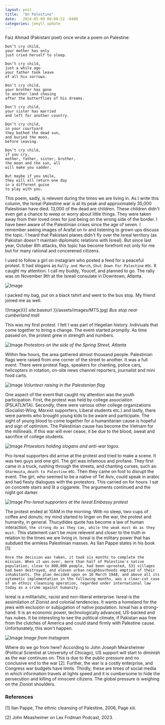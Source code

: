 ```yaml
---
layout: post
title:  "On Palestine"
date:   2024-05-09 00:00:22 -0400
categories: jekyll update
---
```


Faiz Ahmad (Pakistani poet) once wrote a poem on Palestine:

```
Don’t cry child,
your mother has only
just cried herself to sleep.

Don’t cry child,
just a while ago
your father took leave
of all his sorrows.

Don’t cry child,
your brother has gone
to another land chasing
after the butterflies of his dreams.

Don’t cry child,
your sister has married
and left for another country.

Don’t cry child,
in your courtyard
they bathed the dead sun,
and buried the moon,
before leaving.

Don’t cry child,
if you cry,
mother, father, sister, brother,
the moon and the sun, all
will make you sadder.

But maybe if you smile,
they will all return one day
in a different guise
to play with you.
```

This poem, sadly, is relevent during the times we are living in. As I write this column, the Isreal-Palestine war is at its peak and approximately 35,000 Palestinian have died. 13,000 of the dead are children. These children didn't even get a chance to weep or worry about little things. They were taken away from their loved ones for just being on the wrong side of the border. I have been aware of the Palestinian crises since the age of seven. I remember seeing images of Arafat on tv and listening to grown ups discuss the topic. I heard that Pakistani planes didn't fly over the Isreal territory (as Pakistan doesn't maintain diplomatic relations with Isreal). But since last year, October 8th attacks, this topic has become forefront not only for me but for many rational and concerened citizens. 

I used to follow a girl on instagram who posted a feed for a peaceful protest. It had slogans as `Rally and March`, `Shut Down For Palestine` etc. It caught my attention. I call my buddy, Youcef, and planned to go. The rally was on November 9th at the Isreali consulate in Downtown, Atlanta. 

![Image]({{site.baseurl}}/assets/images/event.jpg)

I packed my bag, put on a black tshirt and went to the bus stop. My friend joined me as well.

![Image]({{ site.baseurl }}/assets/images/MTS.jpg)
*Bus stop near cumberland mall*

This was my first protest. I felt I was part of Hegelian history. Indiviuals that come together to bring a change. The event started promptly. As time passed on, the protest grew in strength and numbers. 

![Image]({{site.baseurl}}/assets/images/IMG_20231109_183102.jpg)
*Protestors on the side of the Spring Street, Atlanta*

Within few hours, the area gathered almost thousand people. Palestinian flags were raised from one corner of the street to another. It was a full event. There were protest flags, speakers for chanting, police cars, helicopters in rotation, on-site news channel reporters, journalist and mini food carts. 

![Image]({{site.baseurl}}/assets/images/IMG_20231109_183117.jpg)
*Volunteer raising in the Palestenian flag*

One aspect of the event that caught my attention was the youth participation. First, the protest was held by college association (PSLATLNTA). Secondly, there were various other college organizations (Socialist-Wing, Marxist supporters, Liberal students etc.) and lastly, there were parents who brought young kids to be aware and participate. The sight of young blood to come together for a humanitarian cause is hopeful and sign of optimism. The Palestinian cause has become the Vietnam for the millineals. If this war will ever cease, it be due to the blood, sweat and sacrifice of college students.

![Image]({{site.baseurl}}/assets/images/IMG_20231109_205016.jpg)
*Prtoestors holding slogans and anti-war logos.*

Pro-Isreal supporters did arrive at the protest and tried to make a scene. It was two guys and one girl. The girl was infamous and profane. They first came in a truck, rushing through the streets, and chanting curses, such as: `Sharmouta`, `death to Palestine` etc. Then they came on foot to disrupt the event. The girl, who seemed to be a native of Tel Aviv, could speak in arabic and had fiesty dialogues with the protestors. This carried on for hours. I sat on concrete stairs and lit a ciggarete. The arguments continued and the night got darker.

![Image]({{site.baseurl}}/assets/images/IMG_20231109_230721.jpg)
*Pro-Isreal supporters at the Isreal Embassy protest*

The protest ended at 10AM in the morning. With no sleep, two-cups of coffee and donuts; my mind started to linger on the war, the protest and humanity, in general. Thucydides quote has become a law of human interaction, `the strong do as they can, while the weak must do as they must.` This statement can't be more relevent and closer to the truth in relation to the times we are living in. Isreal is the military power that has subdued the armless Palestinian masses. As Ilan Pappe states in his book [1]: 

```
Once the decision was taken, it took six months to complete the mission. When it was over, more than half of Palestine's native population, close to 800,000 people, had been uprooted, 531 villages had been destroyed, and eleven urban neighbourhoods emptied of their inhabitants. The plan decided upon on 10 March 1948, and above all its sytematic implementation in the following months, was a clear-cut case of an ethnic cleansing operation, regarded under international law today as a crime against humanity.

```

Isreal is a militaristic, racist and non-liberal enterprise. Isreal is the assimilation of Zionist and colonial tendencies. It wants a homeland for the jews with exclusion or subjugation of native population. Isreal has a strong-hand. It is an economic power, technologically advanced, US-backed and has nukes. It be interesting to see the political climate, if Pakistan was free from the clutches of America and could stand firmly with Palestine cause. Unfortunately, this won't happen.

![Image]({{site.baseurl}}/assets/images/poster.jpg)
*Image from Instagram*

Where do we go from here? According to John Joseph Mearsheimer (Political Scientist at University of Chicago), US support will start to diminish as the war continues on. This is due to the public pressure and no conclusive end to the war [2]. Further, the war is a costly enterprise, and Congress war budgets have limits. Thirdly, these are times of social media in which information travels at lights speed and it is cumbersome to hide the persecution and killing of innocent citizens. The global pressure is weighing on the Zionist shoulders.


### References

[1] Ilan Pappe, The ethnic cleansing of Palestine, 2006, Page xiii.

[2] John Measheimer on Lex Fridman Podcast, 2023.

